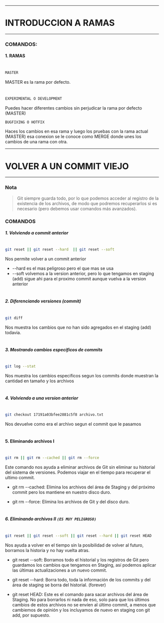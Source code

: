 - - -
# INTRODUCCION A RAMAS
- - -
### COMANDOS:

#### 1.  RAMAS
#
```sh
MASTER
```
MASTER es la rama por defecto.
#
```sh
EXPERIMENTAL O DEVELOPMENT
```
Puedes hacer diferentes cambios sin perjudicar la rama por defecto (MASTER)

```sh
BUGFIXING O HOTFIX
```
Haces los cambios en esa rama y luego los pruebas con la rama actual (MASTER) esa conexion se le conoce como MERGE donde unes los cambios de una rama con otra.

- - -
# VOLVER A UN COMMIT VIEJO
- - -

### Nota
> Git siempre guarda todo, por lo que podemos acceder al registro de la existencia de los archivos, de modo que podremos recuperarlos si es necesario (pero debemos usar comandos más avanzados).


### COMANDOS
##### 1. Volviendo a commit anterior
#
```sh
git reset || git reset --hard  || git reset --soft
```
Nos permite volver a un commit anterior
- --hard es el mas peligroso pero el que mas se usa
- --soft volvemos a la version anterior, pero lo que tengamos en staging (add) sigue ahi para el proximo commit aunque vuelva a la version anterior

#
##### 2. Diferenciando versiones (commit)
#
```sh
git diff
```
Nos muestra los cambios que no han sido agregados en el staging (add) todavia.

#
##### 3. Mostrando cambios especificos de commits
#

```sh
git log --stat
```
Nos muestra los cambios especificos segun los commits donde muestran la cantidad en tamaño y los archivos

#
##### 4. Volviendo a una version anterior
#
```sh
git checkout 17191a03bfee2881c5f8 archivo.txt
```
Nos devuelve como era el archivo segun el commit que le pasamos

#
#### 5. Eliminando archivos I
#
```sh
git rm || git rm --cached || git rm --force
```
Este comando nos ayuda a eliminar archivos de Git sin eliminar su historial del sistema de versiones. Podemos viajar en el tiempo para recuperar el ultimo commit.

- git rm --cached: Elimina los archivos del área de Staging y del próximo commit pero los mantiene en nuestro disco duro.

- git rm --force: Elimina los archivos de Git y del disco duro.

#
##### 6. Eliminando archivos II `(ES MUY PELIGROSO)`
#
```sh
git reset || git reset --soft || git reset --hard || git reset HEAD
```
Nos ayuda a volver en el tiempo sin la posibilidad de volver al futuro, borramos la historia y no hay vuelta atras.

- git reset --soft: Borramos todo el historial y los registros de Git pero guardamos los cambios que tengamos en Staging, así podemos aplicar las últimas actualizaciones a un nuevo commit.

- git reset --hard: Borra todo, toda la información de los commits y del área de staging se borra del historial. (forever)

- git reset HEAD: Este es el comando para sacar archivos del área de Staging. No para borrarlos ni nada de eso, solo para que los últimos cambios de estos archivos no se envíen al último commit, a menos que cambiemos de opinión y los incluyamos de nuevo en staging con git add, por supuesto.